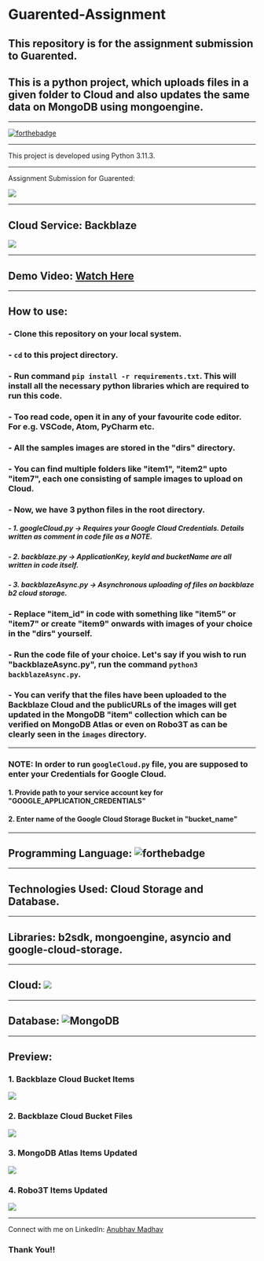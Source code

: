 # Guarented-Assignment
## This repository is for the assignment submission to Guarented.

## This is a python project, which uploads files in a given folder to Cloud and also updates the same data on MongoDB using mongoengine.

---

[![forthebadge](https://forthebadge.com/images/badges/made-with-python.svg)](https://forthebadge.com)

---
This project is developed using Python 3.11.3.

---

Assignment Submission for Guarented: 

![](images/guarented.png)

---
Cloud Service: Backblaze
---
![](images/Backblaze.png)

---

## Demo Video: [Watch Here](https://drive.google.com/file/d/1UPrEVpTlDTWMw0zLZNLI4spf8uuK6YC7/view?usp=sharing)
---

## **How to use**: 
### - Clone this repository on your local system.
### - `cd` to this project directory.
### - Run command `pip install -r requirements.txt`. This will install all the necessary python libraries which are required to run this code.
### - Too read code, open it in any of your favourite code editor. For e.g. VSCode, Atom, PyCharm etc.
### - All the samples images are stored in the "dirs" directory.
### - You can find multiple folders like "item1", "item2" upto "item7", each one consisting of sample images to upload on Cloud.
### - Now, we have 3 python files in the root directory.
##### - 1. googleCloud.py -> Requires your Google Cloud Credentials. Details written as comment in code file as a NOTE.
##### - 2. backblaze.py -> ApplicationKey, keyId and bucketName are all written in code itself.
##### - 3. backblazeAsync.py -> Asynchronous uploading of files on backblaze b2 cloud storage.

### - Replace "item_id" in code with something like "item5" or "item7" or create "item9" onwards with images of your choice in the "dirs" yourself.

### - Run the code file of your choice. Let's say if you wish to run "backblazeAsync.py", run the command `python3 backblazeAsync.py`.

### - You can verify that the files have been uploaded to the Backblaze Cloud and the publicURLs of the images will get updated in the MongoDB "item" collection which can be verified on MongoDB Atlas or even on Robo3T as can be clearly seen in the `images` directory.

--- 

### NOTE: In order to run `googleCloud.py` file, you are supposed to enter your Credentials for Google Cloud.
#### 1. Provide path to your service account key for "GOOGLE_APPLICATION_CREDENTIALS"
#### 2. Enter name of the Google Cloud Storage Bucket in "bucket_name"

---
## Programming Language:   ![forthebadge](https://img.shields.io/badge/python%20-%2314354C.svg?&style=for-the-badge&logo=python&logoColor=white)
 
---
## Technologies Used: Cloud Storage and Database.

---

## Libraries: **b2sdk**, **mongoengine**, **asyncio** and **google-cloud-storage**.
---
## Cloud:  ![](images/backblaze-icon.svg) 

---

## Database:    ![MongoDB](https://img.shields.io/badge/MongoDB-%234ea94b.svg?style=for-the-badge&logo=mongodb&logoColor=white)

---

## Preview:
### 1. Backblaze Cloud Bucket Items
![](images/18-bucket2-async-items.png)

### 2. Backblaze Cloud Bucket Files
![](images/19-bucket2-async-item4-files.png)

### 3. MongoDB Atlas Items Updated
![](images/13-DB-URLs-on-item2.png)

### 4. Robo3T Items Updated
![](images/14-robo3T-item2.png)

---

Connect with me on LinkedIn: [Anubhav Madhav](https://www.linkedin.com/in/anubhav-madhav/) 

### Thank You!!